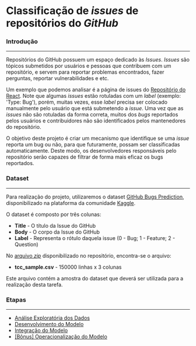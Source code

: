 # Classificação de _issues_ de repositórios do _GitHub_

### Introdução
<hr>

Repositórios do GitHub possuem um espaço dedicado às _Issues_. _Issues_ são tópicos submetidos por usuários e pessoas que contribuem com um repositório, e servem para reportar problemas encontrados, fazer perguntas, reportar vulnerabilidades e etc.

Um exemplo que podemos analisar é a página de issues do [Repositório do React](https://github.com/facebook/react/issues). Note que algumas _issues_ estão rotuladas com um _label_ (exemplo: 'Type: Bug'), porém, muitas vezes, esse _label_ precisa ser colocado manualmente pelo usuário que está submetendo a _issue_. Uma vez que as _issues_ não são rotuladas da forma correta, muitos dos _bugs_ reportados pelos usuários e contribuidores não são identificados pelos mantenedores do repositório.

O objetivo deste projeto é criar um mecanismo que identifique se uma _issue_ reporta um bug ou não, para que futuramente, possam ser classificadas automaticamente. Deste modo, os desenvolvedores responsáveis pelo repositório serão capazes de filtrar de forma mais eficaz os bugs reportados.

### Dataset
<hr>

Para realização do projeto, utilizaremos o dataset [GitHub Bugs Prediction](https://www.kaggle.com/anmolkumar/github-bugs-prediction/version/1),
disponibilizado na plataforma da comunidade [Kaggle](https://www.kaggle.com/).

O dataset é composto por três colunas:

* **Title** - O título da Issue do GitHub
* **Body**  - O corpo da Issue do GitHub  
* **Label** - Representa o rótulo daquela issue (0 - Bug; 1 - Feature; 2 - Question)

No [arquivo _zip_](data/tcc_sample.zip) disponibilizado no repositório, encontra-se o arquivo:

* **tcc_sample.csv** - 150000 linhas x 3 colunas

Este arquivo contém a amostra do dataset que deverá ser utilizada para a realização desta tarefa.

### Etapas
<hr>

* [Análise Exploratória dos Dados](task_I/README.md)
* [Desenvolvimento do Modelo](task_II/README.md)
* [Integração do Modelo](task_III/README.md)
* [[Bônus] Operacionalização do Modelo](task_IV/README.md)
